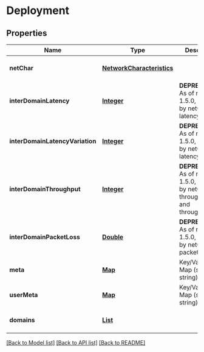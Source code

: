 # Deployment
## Properties

Name | Type | Description | Notes
------------ | ------------- | ------------- | -------------
**netChar** | [**NetworkCharacteristics**](NetworkCharacteristics.md) |  | [optional] [default to null]
**interDomainLatency** | [**Integer**](integer.md) | **DEPRECATED** As of release 1.5.0, replaced by netChar latency | [optional] [default to null]
**interDomainLatencyVariation** | [**Integer**](integer.md) | **DEPRECATED** As of release 1.5.0, replaced by netChar latencyVariation | [optional] [default to null]
**interDomainThroughput** | [**Integer**](integer.md) | **DEPRECATED** As of release 1.5.0, replaced by netChar throughputUl and throughputDl | [optional] [default to null]
**interDomainPacketLoss** | [**Double**](double.md) | **DEPRECATED** As of release 1.5.0, replaced by netChar packetLoss | [optional] [default to null]
**meta** | [**Map**](string.md) | Key/Value Pair Map (string, string) | [optional] [default to null]
**userMeta** | [**Map**](string.md) | Key/Value Pair Map (string, string) | [optional] [default to null]
**domains** | [**List**](Domain.md) |  | [optional] [default to null]

[[Back to Model list]](../README.md#documentation-for-models) [[Back to API list]](../README.md#documentation-for-api-endpoints) [[Back to README]](../README.md)

